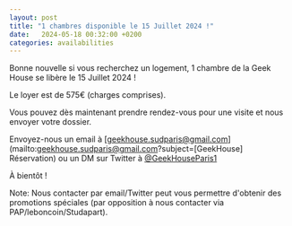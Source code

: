 ```yaml
---
layout: post
title: "1 chambres disponible le 15 Juillet 2024 !"
date:   2024-05-18 00:32:00 +0200
categories: availabilities
---
```

Bonne nouvelle si vous recherchez un logement,
1 chambre de la Geek House se libère le 15 Juillet 2024 !

Le loyer est de 575€ (charges comprises).

Vous pouvez dès maintenant prendre rendez-vous pour une visite et nous envoyer votre dossier.

Envoyez-nous un email à [geekhouse.sudparis@gmail.com](mailto:geekhouse.sudparis@gmail.com?subject=[GeekHouse] Réservation) ou un DM sur Twitter à [@GeekHouseParis1](https://twitter.com/GeekHouseParis1)

À bientôt !

Note: Nous contacter par email/Twitter peut vous permettre d'obtenir des promotions spéciales (par opposition à nous contacter via PAP/leboncoin/Studapart).
